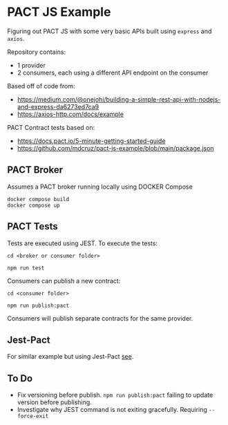 # PACT JS Example

Figuring out PACT JS with some very basic APIs built using `express` and `axios`.

Repository contains:

- 1 provider
- 2 consumers, each using a different API endpoint on the consumer

Based off of code from:

- <https://medium.com/@onejohi/building-a-simple-rest-api-with-nodejs-and-express-da6273ed7ca9>
- <https://axios-http.com/docs/example>

PACT Contract tests based on:

- <https://docs.pact.io/5-minute-getting-started-guide>
- <https://github.com/mdcruz/pact-js-example/blob/main/package.json>

## PACT Broker

Assumes a PACT broker running locally using DOCKER Compose

```CMD
docker compose build
docker compose up
```

## PACT Tests

Tests are executed using JEST.  To execute the tests:

```CMD
cd <broker or consumer folder>

npm run test
```

Consumers can publish a new contract:

```CMD
cd <consumer folder>

npm run publish:pact
```

Consumers will publish separate contracts for the same provider.

## Jest-Pact

For similar example but using Jest-Pact [see](https://github.com/fatmanmclone90/pact-js-jest-example/).

## To Do

- Fix versioning before publish.  `npm run publish:pact` failing to update version before publishing.
- Investigate why JEST command is not exiting gracefully.  Requiring `--force-exit`
